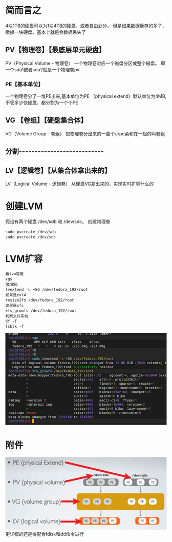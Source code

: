 # 简而言之
 4块1TB的硬盘可以为1块4TB的硬盘，或者自由划分。
 但是如果数据量存的多了，撤掉一块硬盘，基本上就是会数据丢失了
## PV【物理卷】【最底层单元硬盘】
PV（Physical Volume - 物理卷）
一个物理卷对应一个磁盘分区或整个磁盘。
即一个sda1或者sda2就是一个物理卷pv
### PE【基本单位】
一个物理卷分了一堆PE出来,基本单位为PE （physical extend）默认单位为4MB,不管多少快硬盘，都分割为一个个PE

## VG 【卷组】【硬盘集合体】
VG（Volume Group - 卷组）
把物理卷分出来的一些个小pe柔和在一起的叫卷组

## 分割---------------------------
## LV【逻辑卷】【从集合体拿出来的】
 LV（Logical Volume - 逻辑卷）
 从硬盘VG拿出来的，实现实时扩容什么的

# 创建LVM
假设有两个硬盘 /dev/sdb 和 /dev/sdc。
创建物理卷
```
sudo pvcreate /dev/sdb
sudo pvcreate /dev/sdc
```
# LVM扩容
```
看lvm容量
vgs
增加5G
lvextend -L +5G /dev/fedora_192/root
如果是ext4
resize2fs /dev/fedora_192/root
如果是xfs
xfs_growfs /dev/fedora_192/root
判断文件系统
df -T
lsblk -f
```
![image-202411122316555.png|400](2%E9%9C%80%E8%A6%81%E6%94%BE%E5%85%A5%E7%BD%91%E7%AB%99%E7%9A%84%E7%AC%94%E8%AE%B0/Linux_LVM/Linux_LVM/image-202411122316555.png)
# 附件
![image-20247428874.png|275](2%E9%9C%80%E8%A6%81%E6%94%BE%E5%85%A5%E7%BD%91%E7%AB%99%E7%9A%84%E7%AC%94%E8%AE%B0/Linux_LVM/Linux_LVM/image-20247428874.png)
更详细的还是得配合fdisk和dd命令进行